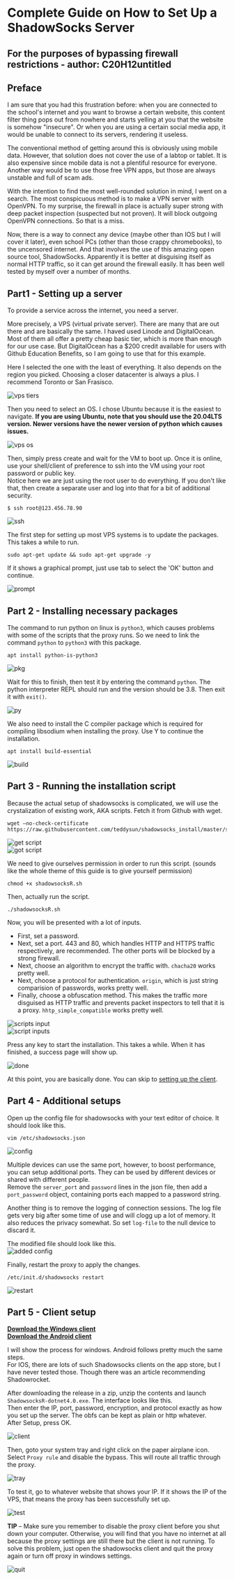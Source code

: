 # Complete Guide on How to Set Up a ShadowSocks Server
## For the purposes of bypassing firewall restrictions - author: C20H12untitled
## Preface
I am sure that you had this frustration before: when you are connected to the school's internet and you want to browse a certain website, this content filter thing pops out from nowhere and starts yelling at you that the website is somehow "insecure". Or when you are using a certain social media app, it would be unable to connect to its servers, rendering it useless.  

The conventional method of getting around this is obviously using mobile data. However, that solution does not cover the use of a labtop or tablet. It is also expensive since mobile data is not a plentiful resource for everyone. Another way would be to use those free VPN apps, but those are always unstable and full of scam ads.  

With the intention to find the most well-rounded solution in mind, I went on a search. The most conspicuous method is to make a VPN server with OpenVPN. To my surprise, the firewall in place is actually super strong with deep packet inspection (suspected but not proven). It will block outgoing OpenVPN connections. So that is a miss.  

Now, there is a way to connect any device (maybe other than IOS but I will cover it later), even school PCs (other than those crappy chromebooks), to the uncensored internet. And that involves the use of this amazing open source tool, ShadowSocks. Apparently it is better at disguising itself as normal HTTP traffic, so it can get around the firewall easily. It has been well tested by myself over a number of months.

## Part1 - Setting up a server
To provide a service across the internet, you need a server.  

More precisely, a VPS (virtual private server). There are many that are out there and are basically the same. I haved used Linode and DigitalOcean. Most of them all offer a pretty cheap basic tier, which is more than enough for our use case. But DigitalOcean has a $200 credit available for users with Github Education Benefits, so I am going to use that for this example.   

Here I selected the one with the least of everything. It also depends on the region you picked. Choosing a closer datacenter is always a plus. I recommend Toronto or San Frasisco.

![vps tiers](./images/Screenshot%202023-10-08%20003824.png)

Then you need to select an OS. I chose Ubuntu because it is the easiest to navigate. **If you are using Ubuntu, note that you should use the 20.04LTS version. Newer versions have the newer version of python which causes issues.**   

![vps os](./images/Screenshot%202023-10-08%20003924.png)

Then, simply press create and wait for the VM to boot up. Once it is online, use your shell/client of preference to ssh into the VM using your root password or public key.  
Notice here we are just using the root user to do everything. If you don't like that, then create a separate user and log into that for a bit of additional security.   
```
$ ssh root@123.456.78.90
```
![ssh](./images/Screenshot%202023-10-08%20004019.png)

The first step for setting up most VPS systems is to update the packages. This takes a while to run.  
```
sudo apt-get update && sudo apt-get upgrade -y
```

If it shows a graphical prompt, just use <kbg>tab</kbg> to select the 'OK' button and continue.

![prompt](./images/Screenshot%202023-10-08%20004220.png)


## Part 2 - Installing necessary packages
The command to run python on linux is `python3`, which causes problems with some of the scripts that the proxy runs. So we need to link the command `python` to `python3` with this package.
```
apt install python-is-python3
```
![pkg](./images/Screenshot%202023-10-08%20004256.png)

Wait for this to finish, then test it by entering the command `python`. The python interpreter REPL should run and the version should be 3.8. Then exit it with `exit()`.

![py](./images/Screenshot%202023-10-08%20004308.png)

We also need to install the C compiler package which is required for compiling libsodium when installing the proxy. Use Y to continue the installation.
```
apt install build-essential
```
![build](./images/Screenshot%202023-10-08%20004322.png)


## Part 3 - Running the installation script

Because the actual setup of shadowsocks is complicated, we will use the crystalization of existing work, AKA scripts. Fetch it from Github with wget.
```
wget –no-check-certificate https://raw.githubusercontent.com/teddysun/shadowsocks_install/master/shadowsocksR.sh
```
![get script](./images/Screenshot%202023-10-08%20004525.png)  
![got script](./images/Screenshot%202023-10-08%20004547.png)

We need to give ourselves permission in order to run this script. (sounds like the whole theme of this guide is to give yourself permission)
```
chmod +x shadowsocksR.sh
```

Then, actually run the script.
```
./shadowsocksR.sh
```

Now, you will be presented with a lot of inputs.  
- First, set a password.  
- Next, set a port. 443 and 80, which handles HTTP and HTTPS traffic respectively, are recommended. The other ports will be blocked by a strong firewall.  
- Next, choose an algorithm to encrypt the traffic with. `chacha20` works pretty well.  
- Next, choose a protocol for authentication. `origin`, which is just string comparision of passwords, works pretty well.   
- Finally, choose a obfuscation method. This makes the traffic more disguised as HTTP traffic and prevents packet inspectors to tell that it is a proxy. `hhtp_simple_compatible` works pretty well.

![scripts input](./images/Screenshot%202023-10-08%20004828.png)  
![script inputs](./images/Screenshot%202023-10-08%20004811.png)

Press any key to start the installation. This takes a while. When it has finished, a success page will show up.

![done](./images/Screenshot%202023-10-08%20004900.png)

At this point, you are basically done. You can skip to [setting up the client](#part-5---client-setup).

## Part 4 - Additional setups
Open up the config file for shadowsocks with your text editor of choice. It should look like this.
```
vim /etc/shadowsocks.json
```
![config](./images/Screenshot%202023-10-08%20004941.png)

Multiple devices can use the same port, however, to boost performance, you can setup additional ports. They can be used by different devices or shared with different people.  
Remove the `server_port` and `password` lines in the json file, then add a `port_password` object, containing ports each mapped to a password string.   

Another thing is to remove the logging of connection sessions. The log file gets very big after some time of use and will clogg up a lot of memory. It also reduces the privacy somewhat. So set `log-file` to the null device to discard it.  

The modified file should look like this.  
![added config](./images/Screenshot%202023-10-08%20005025.png)

Finally, restart the proxy to apply the changes.
```
/etc/init.d/shadowsocks restart
```
![restart](./images/Screenshot%202023-10-08%20005041.png)

## Part 5 - Client setup

[**Download the Windows client**](https://github.com/shadowsocksrr/shadowsocksr-csharp/releases)   
[**Download the Android client**](https://github.com/shadowsocksrr/shadowsocksr-android/releases)

I will show the process for windows. Android follows pretty much the same steps.   
For IOS, there are lots of such Shadowsocks clients on the app store, but I have never tested those. Though there was an article recommending Shadowrocket.

After downloading the release in a zip, unzip the contents and launch `ShadowsocksR-dotnet4.0.exe`. The interface looks like this.  
Then enter the IP, port, password, encryption, and protocol exactly as how you set up the server. The obfs can be kept as plain or http whatever.  
After Setup, press OK.

![client](./images/Screenshot%202023-10-08%20005143.png)

Then, goto your system tray and right click on the paper airplane icon. Select `Proxy rule` and disable the bypass. This will route all traffic through the proxy.

![tray](./images/Screenshot%202023-10-08%20005208.png)

To test it, go to whatever website that shows your IP. If it shows the IP of the VPS, that means the proxy has been successfully set up.  

![test](./images/Screenshot%202023-10-08%20005242.png)

**TIP** – Make sure you remember to disable the proxy client before you shut down your computer. Otherwise, you will find that you have no internet at all because the proxy settings are still there but the client is not running. To solve this problem, just open the shadowsocks client and quit the proxy again or turn off proxy in windows settings.  

![quit](./images/Screenshot%202023-10-08%20005326.png)